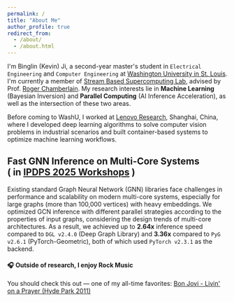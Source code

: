 ```yaml
---
permalink: /
title: "About Me"
author_profile: true
redirect_from: 
  - /about/
  - /about.html
---
```


I'm Binglin (Kevin) Ji, a second-year master's student in `Electrical Engineering` and `Computer Engineering` at [Washington University in St. Louis](https://washu.edu). I'm currently a member of [Stream Based Supercomputing Lab](https://sbs.wustl.edu), advised by Prof. [Roger Chamberlain](https://www.ccrc.wustl.edu/~roger/). My research interests lie in **Machine Learning** (Bayesian Inversion) and **Parallel Computing** (AI Inference Acceleration), as well as the intersection of these two areas. 

Before coming to WashU, I worked at [Lenovo Research](https://research.lenovo.com/webapp/view_English/home.html), Shanghai, China, where I developed deep learning algorithms to solve computer vision problems in industrial scenarios and built container-based systems to optimize machine learning workflows.



## Fast GNN Inference on Multi-Core Systems <br> ( in [IPDPS 2025 Workshops](https://www.ipdps.org/ipdps2025/2025-workshops.html) )

Existing standard Graph Neural Network (GNN) libraries face challenges in performance and scalability on modern multi-core systems, especially for large graphs (more than 100,000 vertices) with heavy embeddings. We optimized GCN inference with different parallel strategies according to the properties of input graphs, considering the design trends of multi-core architectures. As a result, we achieved up to **2.64x** inference speed compared to `DGL v2.4.0` (Deep Graph Library) and **3.36x** compared to `PyG v2.6.1` (PyTorch-Geometric), both of which used `PyTorch v2.3.1` as the backend.




#### 🎧 Outside of research, I enjoy Rock Music
You should check this out — one of my all-time favorites: [Bon Jovi - Livin' on a Prayer (Hyde Park 2011)](https://www.youtube.com/watch?v=keZ0vigZz3Y)

<!-- ## Past Project
### Computer Vision Based Sports Motion Analysis System
Computer vision is increasingly being adopted in sports motion analysis. However, widely used systems like Dartfish rely on classic computer vision algorithms, requiring extensive manual calibration for quantitative metrics and often resulting in significant errors. We have developed an intelligent analysis system with deep learning based 2D and 3D human pose estimation algorithms. Users simply need to upload raw videos, the system will compute sequence data of multiple key quantitative indicators and conduct a comprehensive analysis.

Invention Patent Granted: CN202110916792.7
-->


